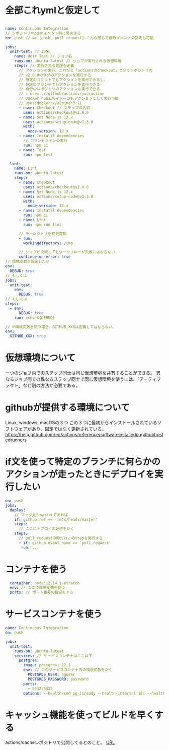 # 全部これymlと仮定して

```yml

name: Continuous Integration
// レポジトリのpushイベント時に発火する
on: push // => [push, pull_request] こんな感じで複数イベントの指定も可能

jobs:
  unit-test: // ID名
    name: Unit Test // ジョブ名
    runs-on: ubuntu-latest // ジョブが実行される仮想環境
    steps: // 実行される処理を定義
      // アクションの実行、これだと「actionsのcheckout」というレポジトリの
      // v2.0.0のタグのアクションを実行する
      // 特定のコミットでもアクションを実行できるし、
      // 特定のブランチでもアクションを実行できる
      // 自分のレポジトリのアクションも実行できる
      // - uses:./.github/actions/youraction
      // Docker hub上のイメージもアクションとして実行可能
      // uses:docker://alpine:3.11
      - name: Checkout // ステップの名前
        uses: actions/checkout@v2.0.0
      - name: Set Node.js 12.x
        uses: actions/setup-node@v1.3.0
        with:
          node-version: 12.x
      - name: Instatll dependencies
        // コマンドラインの実行
        run: npm ci
      - name: Test
        run: npm test

  lint:
    name: Lint
    runs-on: ubuntu-latest
    steps:
      - name: Checkout
        uses: actions/checkout@v2.0.0
      - name: Set Node.js 12.x
        uses: actions/setup-node@v1.3.0
        with:
          node-version: 12.x
      - name: Instatll dependencies
        run: npm ci
      - name: Lint
        run: npm run lint

      // ディレクトリを変更可能
      - run:
        workingdirectory: /tmp

      // ジョブが失敗してもワークフローが失敗にはならない
      continue-on-error: true
// 環境変数を設定したい
env:
  DEBUG: true
// もしくは
jobs:
  unit-test:
    env:
      DEBUG: true
// もしくは
steps:
  - env:
      DEBUG: true
    run: echo ${DEBUG}

// ※環境変数を使う場合、GITHUB_XXXは定義してはならない。
env:
  GITHUB_XXX: true
```

# 仮想環境について
一つのジョブ内でのステップ同士は同じ仮想環境を共有することができる。
異なるジョブ間での異なるステップ同士で同じ仮想環境を使うには、「アーティファクト」など別の方法が必要である。

# githubが提供する環境について
Linux, windows, macOSの３つ
この３つに最初からインストールされているソフトウェアがあり、固定ではなく更新されている。
https://help.github.com/en/actions/reference/softwareinstalledongithubhostedrunners

# if文を使って特定のブランチに何らかのアクションが走ったときにデプロイを実行したい

```yml
on: push
jobs:
  deploy:
    // マージ先がmasterであれば
    if: github.ref == 'refs/heads/master'
    steps:
      // ここにデプロイの記述をかく
    steps:
      // pull_requestの時だけこのstepを実行する
      - if: github.event_name == 'pull_request'
       run: ...
```

# コンテナを使う

```yml
  container: node:12.14.1-stretch
  env: // ここで環境変数を使う
  ports: // ポート番号の指定をする
```

# サービスコンテナを使う

```yml
name: Continuous Integration
on: push

jobs:
  unit-test:
    runs-on: ubuntu-latest
    services: // サービスコンテナはここ以下
      postgres:
        image: postgres: 12.1
        env: // このサービスコンテナ内の環境変数をかく
          POSTGRES_USER: pguser
          POSTGRES_PASSWORD: password
        ports:
          - 5432:5432
        options: --health-cmd pg_isready --health-interval 10s --health-timeout 5s health-retries 5
```

# キャッシュ機能を使ってビルドを早くする
actions/cacheレポジトリで公開してるとのこと。
[URL](https://github.com/actions/cache)

